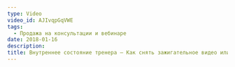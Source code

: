 ```yaml
---
type: Video
video_id: AJIvqpGqVWE
tags:
  - Продажа на консультации и вебинаре
date: 2018-01-16
description: 
title: Внутреннее состояние тренера — Как снять зажигательное видео или провести энергичный вебинар
---
```

